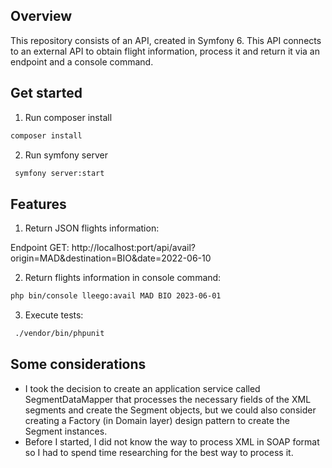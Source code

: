 ## Overview

This repository consists of an API, created in Symfony 6. This API connects to an external API to obtain flight information, process it and return it via an endpoint and a console command.

## Get started

1. Run composer install

```bash
composer install
```
2. Run symfony server

```bash
 symfony server:start
```

## Features

1. Return JSON flights information: 

Endpoint GET: http://localhost:port/api/avail?origin=MAD&destination=BIO&date=2022-06-10

2. Return flights information in console command: 

```bash
php bin/console lleego:avail MAD BIO 2023-06-01
```

3. Execute tests:

```bash
 ./vendor/bin/phpunit    
```

## Some considerations

- I took the decision to create an application service called SegmentDataMapper that processes the necessary fields of the XML segments and create the Segment objects, but we could also consider creating a Factory (in Domain layer) design pattern to create the Segment instances.
- Before I started, I did not know the way to process XML in SOAP format so I had to spend time researching for the best way to process it. 
